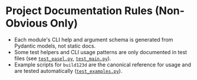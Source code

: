 # Project Documentation Rules (Non-Obvious Only)

- Each module's CLI help and argument schema is generated from Pydantic models, not static docs.
- Some test helpers and CLI usage patterns are only documented in test files (see [`test_easel.py`](workboard/projects/easel/test_easel.py:1), [`test_main.py`](workboard/projects/pizzapancoolingmat/test_main.py:1)).
- Example scripts for `build123d` are the canonical reference for usage and are tested automatically ([`test_examples.py`](src/build123d/tests/test_examples.py:1)).